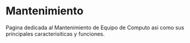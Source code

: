 # Mantenimiento
Pagina dedicada al Mantenimiento de Equipo de Computo asi como sus principales caracterisiticas y funciones.
